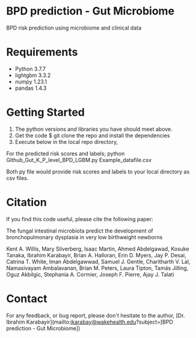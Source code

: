 # BPD prediction - Gut Microbiome
BPD risk prediction using microbiome and clinical data

# Requirements

* Python 3.7.7
* lightgbm                  3.3.2
* numpy                     1.23.1
* pandas                    1.4.3


# Getting Started
1. The python versions and libraries you have should meet above.
2. Get the code $ git clone the repo and install the dependencies
3. Execute below in the local repo directory,

For the predicted risk scores and labels;
python Github_Gut_K_P_level_BPD_LGBM.py Example_datafile.csv


Both py file would provide risk scores and labels to your local directory as csv files.

# Citation

If you find this code useful, please cite the following paper:

The fungal intestinal microbiota predict the development of bronchopulmonary dysplasia in very low birthweight newborns
 
Kent A. Willis, Mary Silverberg, Isaac Martin, Ahmed Abdelgawad, Kosuke Tanaka, Ibrahim Karabayir, Brian A. Halloran, Erin D. Myers, Jay P. Desai, Catrina T. White, Iman Abdelgawwad, Samuel J. Gentle, Charitharth V. Lal, Namasivayam Ambalavanan, Brian M. Peters, Laura Tipton, Tamás Jilling, Oguz Akbilgic, Stephania A. Cormier, Joseph F. Pierre, Ajay J. Talati



# Contact

For any feedback, or bug report, please don't hesitate to the author, [Dr. Ibrahim Karabayir](mailto:ikarabay@wakehealth.edu?subject=[BPD prediction - Gut Microbiome])

 
